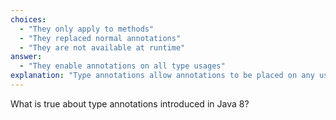 ```yaml
---
choices:
  - "They only apply to methods"
  - "They replaced normal annotations"
  - "They are not available at runtime"
answer:
  - "They enable annotations on all type usages"
explanation: "Type annotations allow annotations to be placed on any use of a type (not just declarations), enabling custom type checkers."
---
```


What is true about type annotations introduced in Java 8?
